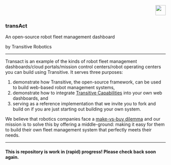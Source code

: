 <p align="right">
  <a href="https://transitiverobotics.com">
    <img src="https://transitiverobotics.com/img/logo.svg" style="height: 32px">
  </a>
</p>

### transAct
An open-source robot fleet management dashboard

by Transitive Robotics

-----

Transact is an example of the kinds of robot fleet management dashboards/cloud portals/mission control centers/robot operating centers you can build using Transitive. It serves three purposes:
1. demonstrate how Transitive, the open-source framework, can be used to build web-based robot management systems,
1. demonstrate how to integrate [Transitive Capabilities](https://transitiverobotics.com/caps/) into your own web dashboards, and
1. serving as a reference implementation that we invite you to fork and build on if you are just starting out building your own system.

We believe that robotics companies face a [make-vs-buy dilemma](https://transitiverobotics.com/blog/make-vs-buy/) and our mission is to solve this by offering a middle-ground: making it easy for them to build their own fleet management system that perfectly meets their needs.

-----

#### This is repository is work in (rapid) progress! Please check back soon again.

